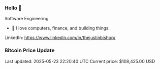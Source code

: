 ### Hello 🤙  

Software Engineering

- 🔭 I love computers, finance, and building things.
  
LinkedIn: https://www.linkedin.com/in/thejustinbishop/  































































































































































































































































































































































































### Bitcoin Price Update
Last updated: 2025-05-23 22:20:40 UTC
Current price: $108,425.00 USD

